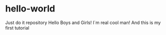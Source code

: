 # hello-world
Just do it repository
Hello Boys and Girls!
I`m real cool man! 
And this is my first tutorial
